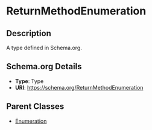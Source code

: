 # ReturnMethodEnumeration

## Description
A type defined in Schema.org.

## Schema.org Details
- **Type**: Type
- **URI**: https://schema.org/ReturnMethodEnumeration

## Parent Classes
- [Enumeration](../Enumeration.md)

